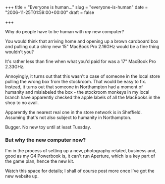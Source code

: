 +++
title = "Everyone is human..."
slug = "everyone-is-human"
date = "2006-11-25T01:59:00+00:00"
draft = false

+++

Why do people have to be human with *my* new computer?

You would think that arriving home and opening up a brown cardboard box and pulling out a shiny new 15" MacBook Pro 2.16GHz would be a fine thing wouldn't you?

It's rather less than fine when what you'd paid for was a 17" MacBook Pro 2.33GHz.

Annoyingly, it turns out that this wasn't a case of someone in the local store pulling the wrong box from the stockroom. That would be easy to fix. Instead, it turns out that someone in Northampton had a moment of humanity and mislabeled the box - the stockroom monkeys in my local branch have apparently checked the apple labels of all the MacBooks in the shop to no avail.

Apparently the nearest real one in the store network is in Sheffield. Assuming that's not also subject to humanity in Northampton.

Bugger. No new toy until at least Tuesday.

### But why the new computer now?

I'm in the process of setting up a new, photography related, business and, good as my G4 Powerbook is, it can't run Aperture, which is a key part of the game plan, hence the new kit.

Watch this space for details; I shall of course post more once I've got the new website up.
